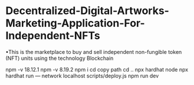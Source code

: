 # Decentralized-Digital-Artworks-Marketing-Application-For-Independent-NFTs
•This is the marketplace to buy and sell independent non-fungible token (NFT) units using the technology Blockchain

npm -v
18.12.1
npm -v
8.19.2
npm i
cd copy path
cd ..
npx hardhat node
npx hardhat run — network localhost scripts/deploy.js
npm run dev
